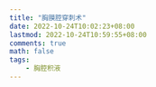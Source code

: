 ```yaml
---
title: "胸膜腔穿刺术"
date: 2022-10-24T10:02:23+08:00
lastmod: 2022-10-24T10:59:55+08:00
comments: true
math: false
tags:
    - 胸腔积液
---
```


